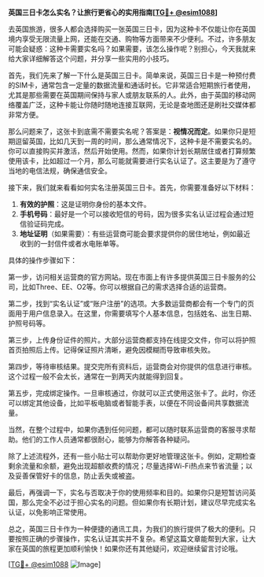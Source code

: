 **英国三日卡怎么实名？让旅行更省心的实用指南[[TG💪+ @esim1088](https://t.me/s/esim1088)]**

去英国旅游，很多人都会选择购买一张英国三日卡，因为这种卡不仅能让你在英国境内享受无限流量上网，还能在交通、购物等方面带来不少便利。不过，许多朋友可能会疑惑：这种卡需要实名吗？如果需要，该怎么操作呢？别担心，今天我就来给大家详细解答这个问题，并分享一些实用的小技巧。

首先，我们先来了解一下什么是英国三日卡。简单来说，英国三日卡是一种预付费的SIM卡，通常包含一定量的数据流量和通话时长。它非常适合短期旅行者使用，尤其是那些需要在英国期间保持与家人或朋友联系的人。此外，由于英国的移动网络覆盖广泛，这种卡能让你随时随地连接互联网，无论是查地图还是刷社交媒体都非常方便。

那么问题来了，这张卡到底需不需要实名呢？答案是：**视情况而定**。如果你只是短期逗留英国，比如几天到一周的时间，那么通常情况下，这种卡是不需要实名的。你可以直接购买并激活，然后开始使用。然而，如果你计划长期居住或者打算频繁使用该卡，比如超过一个月，那么可能就需要进行实名认证了。这主要是为了遵守当地的电信法规，确保通信安全。

接下来，我们就来看看如何实名注册英国三日卡。首先，你需要准备好以下材料：

1. **有效的护照**：这是证明你身份的基本文件。
2. **手机号码**：最好是一个可以接收短信的号码，因为很多实名认证过程会通过短信验证码完成。
3. **地址证明**（如果需要）：有些运营商可能会要求提供你的居住地址，例如最近收到的一封信件或者水电账单等。

具体的操作步骤如下：

第一步，访问相关运营商的官方网站。现在市面上有许多提供英国三日卡服务的公司，比如Three、EE、O2等。你可以根据自己的需求选择合适的运营商。

第二步，找到“实名认证”或“账户注册”的选项。大多数运营商都会有一个专门的页面用于用户信息录入。在这里，你需要填写个人基本信息，包括姓名、出生日期、护照号码等。

第三步，上传身份证件的照片。大部分运营商都支持在线提交文件，你可以将护照首页拍照后上传。记得保证照片清晰，避免因模糊而导致审核失败。

第四步，等待审核结果。提交完所有资料后，运营商会对你提供的信息进行审核。这个过程一般不会太长，通常在一到两天内就能得到回复。

第五步，完成绑定操作。一旦审核通过，你就可以正式使用这张卡了。此时，你还可以绑定其他设备，比如平板电脑或者智能手表，以便在不同设备间共享数据流量。

当然，在整个过程中，如果你遇到任何问题，都可以随时联系运营商的客服寻求帮助。他们的工作人员通常都很耐心，能够为你解答各种疑问。

除了上述流程外，还有一些小贴士可以帮助你更好地管理这张卡。例如，定期检查剩余流量和余额，避免出现超额收费的情况；尽量选择Wi-Fi热点来节省流量；以及妥善保管好卡的信息，防止丢失或被盗。

最后，再强调一下，实名与否取决于你的使用频率和目的。如果你只是短暂访问英国，那么完全不必过于担心实名的问题。但如果你有长期计划，建议尽早完成实名认证，以免影响正常使用。

总之，英国三日卡作为一种便捷的通讯工具，为我们的旅行提供了极大的便利。只要按照正确的步骤操作，实名认证其实并不复杂。希望这篇文章能帮到大家，让大家在英国的旅程更加顺利愉快！如果你还有其他疑问，欢迎继续留言讨论哦。

[[TG💪+ @esim1088](https://t.me/s/esim1088) ![Image](https://i.postimg.cc/4NQfJmqS/Snipaste-2025-05-13-00-14-12.png)]